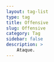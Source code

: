 ```yaml
---
layout: tag-list
type: tag
title: Offensive
slug: Offensive
category: Tag
sidebar: false
description: >
    Ataque.
---
```


